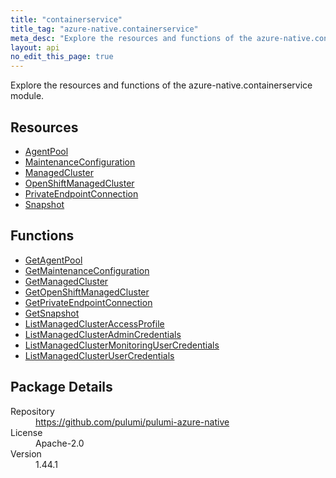 ```yaml
---
title: "containerservice"
title_tag: "azure-native.containerservice"
meta_desc: "Explore the resources and functions of the azure-native.containerservice module."
layout: api
no_edit_this_page: true
---
```


<!-- WARNING: this file was generated by Pulumi Docs Generator. -->
<!-- Do not edit by hand unless you're certain you know what you are doing! -->

Explore the resources and functions of the azure-native.containerservice module.

<h2 id="resources">Resources</h2>
<ul class="api">
    <li><a href="agentpool" title="AgentPool"><span class="api-symbol api-symbol--resource"></span>AgentPool</a></li>
    <li><a href="maintenanceconfiguration" title="MaintenanceConfiguration"><span class="api-symbol api-symbol--resource"></span>MaintenanceConfiguration</a></li>
    <li><a href="managedcluster" title="ManagedCluster"><span class="api-symbol api-symbol--resource"></span>ManagedCluster</a></li>
    <li><a href="openshiftmanagedcluster" title="OpenShiftManagedCluster"><span class="api-symbol api-symbol--resource"></span>OpenShiftManagedCluster</a></li>
    <li><a href="privateendpointconnection" title="PrivateEndpointConnection"><span class="api-symbol api-symbol--resource"></span>PrivateEndpointConnection</a></li>
    <li><a href="snapshot" title="Snapshot"><span class="api-symbol api-symbol--resource"></span>Snapshot</a></li>
</ul>

<h2 id="functions">Functions</h2>
<ul class="api">
    <li><a href="getagentpool" title="GetAgentPool"><span class="api-symbol api-symbol--function"></span>GetAgentPool</a></li>
    <li><a href="getmaintenanceconfiguration" title="GetMaintenanceConfiguration"><span class="api-symbol api-symbol--function"></span>GetMaintenanceConfiguration</a></li>
    <li><a href="getmanagedcluster" title="GetManagedCluster"><span class="api-symbol api-symbol--function"></span>GetManagedCluster</a></li>
    <li><a href="getopenshiftmanagedcluster" title="GetOpenShiftManagedCluster"><span class="api-symbol api-symbol--function"></span>GetOpenShiftManagedCluster</a></li>
    <li><a href="getprivateendpointconnection" title="GetPrivateEndpointConnection"><span class="api-symbol api-symbol--function"></span>GetPrivateEndpointConnection</a></li>
    <li><a href="getsnapshot" title="GetSnapshot"><span class="api-symbol api-symbol--function"></span>GetSnapshot</a></li>
    <li><a href="listmanagedclusteraccessprofile" title="ListManagedClusterAccessProfile"><span class="api-symbol api-symbol--function"></span>ListManagedClusterAccessProfile</a></li>
    <li><a href="listmanagedclusteradmincredentials" title="ListManagedClusterAdminCredentials"><span class="api-symbol api-symbol--function"></span>ListManagedClusterAdminCredentials</a></li>
    <li><a href="listmanagedclustermonitoringusercredentials" title="ListManagedClusterMonitoringUserCredentials"><span class="api-symbol api-symbol--function"></span>ListManagedClusterMonitoringUserCredentials</a></li>
    <li><a href="listmanagedclusterusercredentials" title="ListManagedClusterUserCredentials"><span class="api-symbol api-symbol--function"></span>ListManagedClusterUserCredentials</a></li>
</ul>

<h2 id="package-details">Package Details</h2>
<dl class="package-details">
	<dt>Repository</dt>
	<dd><a href="https://github.com/pulumi/pulumi-azure-native">https://github.com/pulumi/pulumi-azure-native</a></dd>
	<dt>License</dt>
	<dd>Apache-2.0</dd>
	<dt>Version</dt>
	<dd>1.44.1</dd>
</dl>

